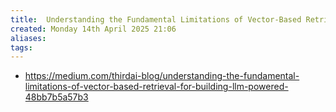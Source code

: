 ```yaml
---
title:  Understanding the Fundamental Limitations of Vector-Based Retrieval for Building LLM-Powered Chatbots— Part 1-3
created: Monday 14th April 2025 21:06
aliases: 
tags: 
---
```

- https://medium.com/thirdai-blog/understanding-the-fundamental-limitations-of-vector-based-retrieval-for-building-llm-powered-48bb7b5a57b3